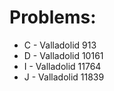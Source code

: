 Problems:
=========

* C - Valladolid 913
* D - Valladolid 10161
* I - Valladolid 11764
* J - Valladolid 11839
